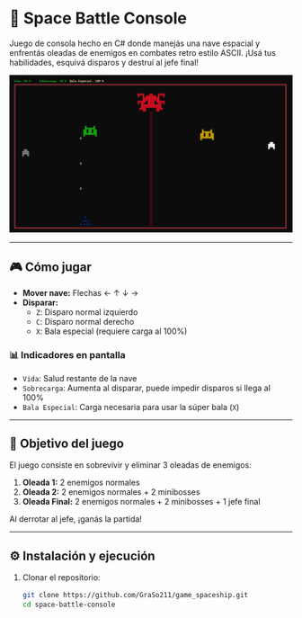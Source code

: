 # 🚀 Space Battle Console

Juego de consola hecho en C# donde manejás una nave espacial y enfrentás oleadas de enemigos en combates retro estilo ASCII. ¡Usá tus habilidades, esquivá disparos y destruí al jefe final!

![Gameplay Screenshot](space_battle_console.png)

---

## 🎮 Cómo jugar

- **Mover nave:** Flechas ← ↑ ↓ →
- **Disparar:**
  - `Z`: Disparo normal izquierdo
  - `C`: Disparo normal derecho
  - `X`: Bala especial (requiere carga al 100%)

### 📊 Indicadores en pantalla

- `Vida`: Salud restante de la nave
- `Sobrecarga`: Aumenta al disparar, puede impedir disparos si llega al 100%
- `Bala Especial`: Carga necesaria para usar la súper bala (`X`)

---

## 🧠 Objetivo del juego

El juego consiste en sobrevivir y eliminar 3 oleadas de enemigos:

1. **Oleada 1:** 2 enemigos normales
2. **Oleada 2:** 2 enemigos normales + 2 minibosses
3. **Oleada Final:** 2 enemigos normales + 2 minibosses + 1 jefe final

Al derrotar al jefe, ¡ganás la partida!

---

## ⚙️ Instalación y ejecución

1. Clonar el repositorio:
   ```bash
   git clone https://github.com/GraSo211/game_spaceship.git
   cd space-battle-console
